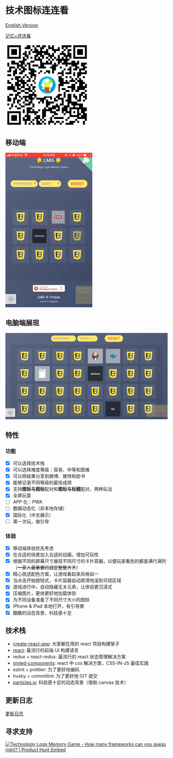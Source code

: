 # 技术图标连连看

[English Version](README.md)

[记忆+连连看](https://game.yangerxiao.com/tech-logo-memo-game/)

![二维码图片](public/qr.png)

## 移动端

![移动端展现截图](public/demo.mobile.gif)

## 电脑端展现

![电脑端展现截图](public/demo.pc.png)

## 特性

### 功能

- [x] 可以选择技术栈
- [x] 可以选择难度等级：容易、中等和困难
- [x] 可以把结果分享到微博、推特和脸书
- [x] 能够记录不同等级的最佳成绩
- [x] 支持**图标与图标**配对和**图标与标题**配对，两种玩法
- [x] 全屏玩耍
- [ ] APP 化：PWA
- [ ] 数据动态化（非本地存储）
- [x] 国际化（中文展示）
- [ ] 第一次玩，做引导

### 体验

- [x] 移动端体验优先考虑
- [x] 在合适的场景加入合适的动画，增加可玩性
- [x] 根据不同的屏幕尺寸展现不同尺寸的卡片容器，以便玩家看到的都是满行满列（~~一家人最重要的就是整整齐齐~~）
- [x] 精心挑选配色方案，让游戏看起来风格如一
- [x] 当点击开始按钮式，卡片容器自动顺滑地滚到可视区域
- [x] 游戏进行中，自动隐藏无关元素，让体验更沉浸式
- [x] 压缩图片，更快更好地加载体验
- [x] 为不同设备准备了不同尺寸大小的图标
- [x] iPhone & iPad 本地打开，有引导屏
- [x] 酷酷的动态背景，科技感十足

## 技术栈

- [create-react-app](https://github.com/facebook/create-react-app): 大家都在用的 react 项目构建架子
- [react](https://reactjs.org): 最流行的前端 UI 构建语言
- redux + react-redux: 最流行的 react 状态管理解决方案
- [styled-components](https://styled-components.com): react 中 css 解决方案，CSS-IN-JS 最佳实践
- eslint + prettier: 为了更好地编码
- husky + commitlint: 为了更好地 GIT 提交
- [particles.js](https://vincentgarreau.com/particles.js/): 科技感十足的动态背景（借助 canvas 技术）

## 更新日志

[更新日志](CHANGELOG.md)

## 寻求支持

<a href="https://www.producthunt.com/posts/frontend-logo-memory-game?utm_source=badge-featured&utm_medium=badge&utm_souce=badge-frontend-logo-memory-game" target="_blank"><img src="https://api.producthunt.com/widgets/embed-image/v1/featured.svg?post_id=155856&theme=light" alt="Technology Logo Memory Game - How many frameworks can you guess right? | Product Hunt Embed" style="width: 250px; height: 54px;" width="250px" height="54px" /></a>

